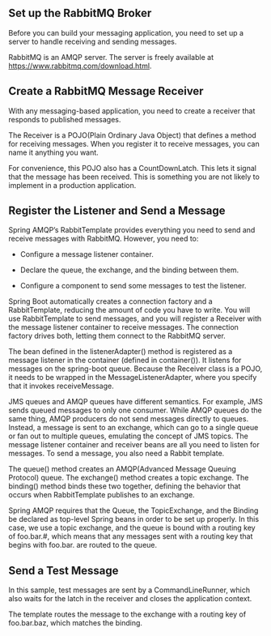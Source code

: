 ## Set up the RabbitMQ Broker
Before you can build your messaging application, you need to set up a server to handle receiving and sending messages.

RabbitMQ is an AMQP server. The server is freely available at https://www.rabbitmq.com/download.html. 

## Create a RabbitMQ Message Receiver
With any messaging-based application, you need to create a receiver that responds to published messages.

The Receiver is a POJO(Plain Ordinary Java Object) that defines a method for receiving messages. When you register it to receive messages, you can name it anything you want.

For convenience, this POJO also has a CountDownLatch. This lets it signal that the message has been received. This is something you are not likely to implement in a production application.

## Register the Listener and Send a Message
Spring AMQP’s RabbitTemplate provides everything you need to send and receive messages with RabbitMQ. However, you need to:

* Configure a message listener container.

* Declare the queue, the exchange, and the binding between them.

* Configure a component to send some messages to test the listener.

Spring Boot automatically creates a connection factory and a RabbitTemplate, reducing the amount of code you have to write.
You will use RabbitTemplate to send messages, and you will register a Receiver with the message listener container to receive messages. The connection factory drives both, letting them connect to the RabbitMQ server.

The bean defined in the listenerAdapter() method is registered as a message listener in the container (defined in container()). It listens for messages on the spring-boot queue. Because the Receiver class is a POJO, it needs to be wrapped in the MessageListenerAdapter, where you specify that it invokes receiveMessage.

JMS queues and AMQP queues have different semantics. For example, JMS sends queued messages to only one consumer. While AMQP queues do the same thing, AMQP producers do not send messages directly to queues. Instead, a message is sent to an exchange, which can go to a single queue or fan out to multiple queues, emulating the concept of JMS topics.
The message listener container and receiver beans are all you need to listen for messages. To send a message, you also need a Rabbit template.

The queue() method creates an AMQP(Advanced Message Queuing Protocol) queue. The exchange() method creates a topic exchange. The binding() method binds these two together, defining the behavior that occurs when RabbitTemplate publishes to an exchange.

Spring AMQP requires that the Queue, the TopicExchange, and the Binding be declared as top-level Spring beans in order to be set up properly.
In this case, we use a topic exchange, and the queue is bound with a routing key of foo.bar.#, which means that any messages sent with a routing key that begins with foo.bar. are routed to the queue.

## Send a Test Message
In this sample, test messages are sent by a CommandLineRunner, which also waits for the latch in the receiver and closes the application context.

The template routes the message to the exchange with a routing key of foo.bar.baz, which matches the binding.